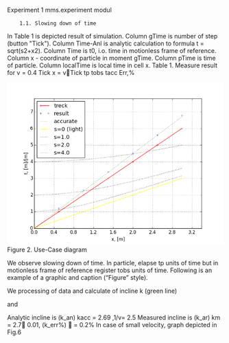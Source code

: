 Experiment 1
mms.experiment modul

        1.1. Slowing down of time
In Table 1 is depicted result of simulation. Column gTime is number of step (button "Tick"). Column Time-Anl is analytic calculation to formula t = sqrt(s2+x2). Column Time is t0, i.o. time in motionless frame of reference. Column x - coordinate of particle in moment gTime. Column pTime is time of particle. Column localTime is local time in cell x.
Table 1. Measure result for v = 0.4
Tick
x = vTick
tp
tobs
tacc
Err,%

![Fig1](Figure_31.png)  
Figure 2. Use-Case diagram 

We observe slowing down of time. In particle, elapse tp units of time but in motionless frame of reference register tobs units of time.
Following is an example of a graphic and caption (“Figure” style).

We processing of data and calculate of incline k (green line)

and

Analytic incline is (k_an) kacc = 2.69 ,1/v= 2.5
Measured incline is (k_ar) km = 2.7 0.01, (k_err%)  = 0.2%
In case of small velocity, graph depicted in Fig.6
